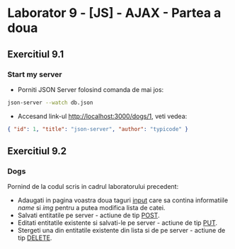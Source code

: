 # Laborator 9 - [JS] - AJAX - Partea a doua

## Exercitiul 9.1

### Start my server

- Porniti JSON Server folosind comanda de mai jos:

```bash
json-server --watch db.json
```

- Accesand link-ul [http://localhost:3000/dogs/1](http://localhost:3000/dogs/1), veti vedea:

```json
{ "id": 1, "title": "json-server", "author": "typicode" }
```

## Exercitiul 9.2

### Dogs

Pornind de la codul scris in cadrul laboratorului precedent:

- Adaugati in pagina voastra doua taguri [input](https://www.w3schools.com/tags/tag_input.asp) care sa contina informatiile _name_ si _img_ pentru a putea modifica lista de catei.
- Salvati entitatile pe server - actiune de tip [POST](https://spring.io/understanding/REST#post).
- Editati entitatile existente si salvati-le pe server - actiune de tip [PUT](https://spring.io/understanding/REST#put).
- Stergeti una din entitatile existente din lista si de pe server - actiune de tip [DELETE](https://spring.io/understanding/REST#delete).
